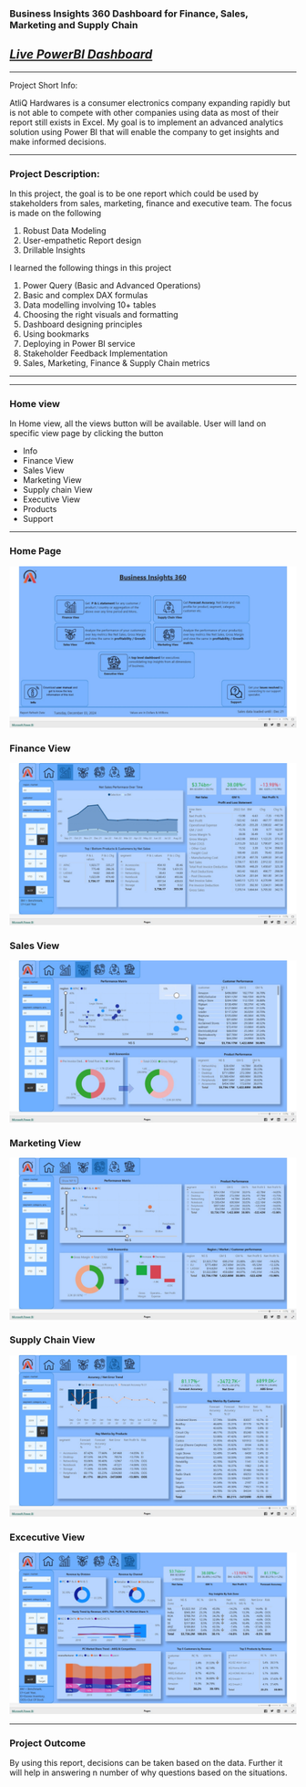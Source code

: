 ### Business Insights 360 Dashboard for Finance, Sales, Marketing and Supply Chain

## _[Live PowerBI Dashboard](https://app.powerbi.com/view?r=eyJrIjoiODgyYTM3MTEtYjQ1MC00MjE0LWIyNGMtY2M5NDU3Y2MxMjg3IiwidCI6ImM2ZTU0OWIzLTVmNDUtNDAzMi1hYWU5LWQ0MjQ0ZGM1YjJjNCJ9)_

************************
Project Short Info: 

AtliQ Hardwares is a consumer electronics company expanding rapidly but is not able to compete with other companies using data as most of their report still exists in Excel. My goal is to implement an advanced analytics solution using Power BI that will enable the company to get insights and make informed decisions.

**************************

### Project Description: 

In this project, the goal is to be one report which could be used by stakeholders from sales, marketing, finance and executive team. The focus is made on the following

1. Robust Data Modeling
2. User-empathetic Report design
3. Drillable Insights

I learned the following things in this project

1. Power Query (Basic and Advanced Operations) 
2. Basic and complex DAX formulas
3. Data modelling involving 10+ tables
4. Choosing the right visuals and formatting
5. Dashboard designing principles
6. Using bookmarks
7. Deploying in Power BI service
8. Stakeholder Feedback Implementation
9. Sales, Marketing, Finance & Supply Chain metrics

**************************

**************************
### Home view
In Home view, all the views button will be available. User will land on specific view page by clicking the button

- Info
- Finance View
- Sales View
- Marketing View
- Supply chain View
- Executive View
- Products
- Support

**************************

### Home Page

![Home](https://github.com/Krishna-Kumar-001/Power-BI-360/blob/main/PBI%20360%20Home.jpg)

### Finance View

![Finance](https://github.com/Krishna-Kumar-001/Power-BI-360/blob/main/PBI%20360%20Finance.jpg)

### Sales View

![Sales](https://github.com/Krishna-Kumar-001/Power-BI-360/blob/main/PBI%20360%20Sales.jpg)

### Marketing View

![Marketing](https://github.com/Krishna-Kumar-001/Power-BI-360/blob/main/PBI%20360%20Marketing%202.jpg)

### Supply Chain View

![Supply Chain](https://github.com/Krishna-Kumar-001/Power-BI-360/blob/main/PBI%20360%20Supply%20Chain.jpg)

### Excecutive View

![Executive](https://github.com/Krishna-Kumar-001/Power-BI-360/blob/main/PBI%20360%20Executive.jpg)

**************************

### Project Outcome

By using this report, decisions can be taken based on the data. Further it will help in answering n number of why questions based on the situations.



